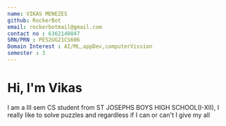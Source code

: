 ```yaml
---
name: VIKAS MENEZES
github: RockerBot
email: rockerbotmail@gmail.com
contact no : 6362140847
SRN/PRN : PES2UG21CS606
Domain Interest : AI/ML,appDev,computerVission
semester : 3
---
```


# Hi, I'm Vikas
I am a III sem CS student from ST JOSEPHS BOYS HIGH SCHOOL(I-XII), I really like to solve puzzles and regardless if I can or can't I give my all 
